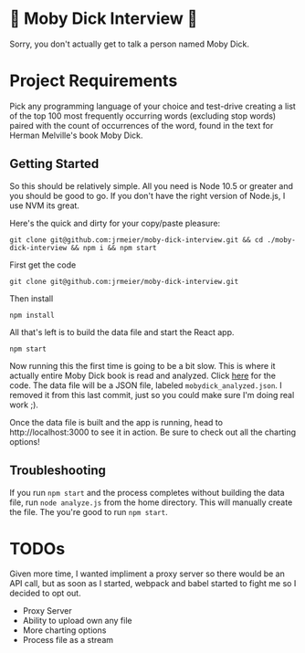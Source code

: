 # 🐋 Moby Dick Interview 🐋
Sorry, you don't actually get to talk a person named Moby Dick. 

# Project Requirements
Pick any programming language of your choice and test-drive creating a list of the top 100 most frequently occurring words (excluding stop words) paired with the count of occurrences of the word, found in the text for Herman Melville's book Moby Dick. 

## Getting Started
So this should be relatively simple. All you need is Node 10.5 or greater and you should be good to go. If you don't have the right version of Node.js, I use NVM its great.


Here's the quick and dirty for your copy/paste pleasure: 
```
git clone git@github.com:jrmeier/moby-dick-interview.git && cd ./moby-dick-interview && npm i && npm start
```

First get the code 

`git clone git@github.com:jrmeier/moby-dick-interview.git`

Then install

`npm install`

All that's left is to build the data file and start the React app.

`npm start`

Now running this the first time is going to be a bit slow. This is where it actually entire Moby Dick book is read and analyzed. Click [here](https://github.com/jrmeier/moby-dick-interview/blob/master/analyze.js) for the code. The data file will be a JSON file, labeled `mobydick_analyzed.json`. I removed it from this last commit, just so you could make sure I'm doing real work ;).

Once the data file is built and the app is running, head to http://localhost:3000 to see it in action. Be sure to check out all the charting options!

## Troubleshooting

If you run `npm start` and the process completes without building the data file, run `node analyze.js` from the home directory. This will manually create the file. The you're good to run `npm start`.


# TODOs
Given more time, I wanted impliment a proxy server so there would be an API call, but as soon as I started, webpack and babel started to fight me so I decided to opt out.

* Proxy Server
* Ability to upload own any file
* More charting options
* Process file as a stream
